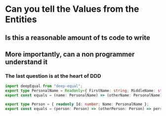 # Can you tell the Values from the Entities

## Is this a reasonable amount of ts code to write

## More importantly, can a non programmer understand it

### The last question is at the heart of DDD

``` typescript
import deepEqual from "deep-equal";
export type PersonalName = Readonly<{ FirstName: string; MiddleName: string; LastName: string }>;
export const equals = (name: PersonalName) => (otherName: PersonalName) => deepEqual(name, otherName);

export type Person = { readonly Id: number; Name: PersonalName };
export const equals = (person: Person) => (otherPerson: Person) => person.Id === otherPerson.Id;

```
